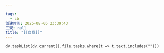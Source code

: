 ```yaml
---

tags:
  - cb
创建时间: 2025-08-05 23:39:43
三观: null
title: "[[自我]]"
---
```






```dataviewjs
dv.taskList(dv.current().file.tasks.where(t => t.text.includes("")))
```

